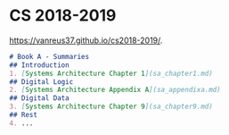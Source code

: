 # CS 2018-2019 

https://vanreus37.github.io/cs2018-2019/.

```markdown
# Book A - Summaries
## Introduction
1. [Systems Architecture Chapter 1](sa_chapter1.md)
## Digital Logic
2. [Systems Architecture Appendix A](sa_appendixa.md)
## Digital Data
3. [Systems Architecture Chapter 9](sa_chapter9.md)
## Rest
4. ...

